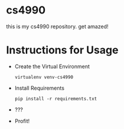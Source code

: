 # cs4990
this is my cs4990 repository. get amazed!

# Instructions for Usage
 * Create the Virtual Environment
 
    `virtualenv venv-cs4990`
    
 * Install Requirements
 
   `pip install -r requirements.txt`
   
 * ???
 * Profit!

